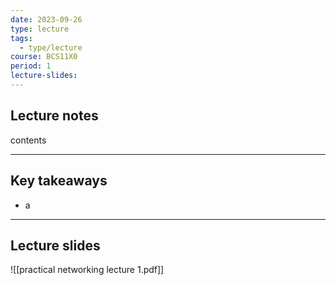 ```yaml
---
date: 2023-09-26
type: lecture
tags:
  - type/lecture
course: BCS11X0
period: 1
lecture-slides:
---
```

## Lecture notes
contents

- - - 


## Key takeaways
- a

- - - 
## Lecture slides
![[practical networking lecture 1.pdf]]